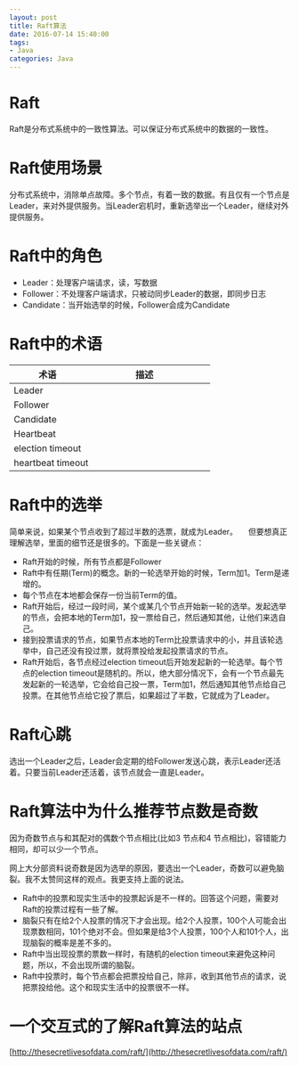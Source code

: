 ```yaml
---
layout: post
title: Raft算法
date: 2016-07-14 15:40:00
tags:
- Java
categories: Java
---
```


# Raft
Raft是分布式系统中的一致性算法。可以保证分布式系统中的数据的一致性。

# Raft使用场景
分布式系统中，消除单点故障。多个节点，有着一致的数据。有且仅有一个节点是Leader，来对外提供服务。当Leader宕机时，重新选举出一个Leader，继续对外提供服务。

# Raft中的角色
* Leader：处理客户端请求，读，写数据
* Follower：不处理客户端请求，只被动同步Leader的数据，即同步日志
* Candidate：当开始选举的时候，Follower会成为Candidate

# Raft中的术语
|         术语         |                   描述                       |
| ------------------- | -------------------------------------------- | 
| Leader              |                                              |
| Follower            |                                              |
| Candidate           |                                              |
| Heartbeat           |                                              |
| election timeout    |                                              |
| heartbeat timeout   |                                              |

# Raft中的选举
简单来说，如果某个节点收到了超过半数的选票，就成为Leader。    
但要想真正理解选举，里面的细节还是很多的。下面是一些关键点：
* Raft开始的时候，所有节点都是Follower
* Raft中有任期(Term)的概念。新的一轮选举开始的时候，Term加1。Term是递增的。
* 每个节点在本地都会保存一份当前Term的值。
* Raft开始后，经过一段时间，某个或某几个节点开始新一轮的选举。发起选举的节点，会把本地的Term加1，投一票给自己，然后通知其他，让他们来选自己。
* 接到投票请求的节点，如果节点本地的Term比投票请求中的小，并且该轮选举中，自己还没有投过票，就将票投给发起投票请求的节点。
* Raft开始后，各节点经过election timeout后开始发起新的一轮选举。每个节点的election timeout是随机的。所以，绝大部分情况下，会有一个节点最先发起新的一轮选举，它会给自己投一票，Term加1，然后通知其他节点给自己投票。在其他节点给它投了票后，如果超过了半数，它就成为了Leader。


# Raft心跳
选出一个Leader之后，Leader会定期的给Follower发送心跳，表示Leader还活着。只要当前Leader还活着，该节点就会一直是Leader。

# Raft算法中为什么推荐节点数是奇数
因为奇数节点与和其配对的偶数个节点相比(比如3 节点和4 节点相比)，容错能力相同，却可以少一个节点。

网上大分部资料说奇数是因为选举的原因，要选出一个Leader，奇数可以避免脑裂。我不太赞同这样的观点。我更支持上面的说法。
* Raft中的投票和现实生活中的投票起诉是不一样的。回答这个问题，需要对Raft的投票过程有一些了解。
* 脑裂只有在给2个人投票的情况下才会出现。给2个人投票，100个人可能会出现票数相同，101个绝对不会。但如果是给3个人投票，100个人和101个人，出现脑裂的概率是差不多的。
* Raft中当出现投票的票数一样时，有随机的election timeout来避免这种问题，所以，不会出现所谓的脑裂。
* Raft中投票时，每个节点都会把票投给自己，除非，收到其他节点的请求，说把票投给他。这个和现实生活中的投票很不一样。



# 一个交互式的了解Raft算法的站点
[http://thesecretlivesofdata.com/raft/](http://thesecretlivesofdata.com/raft/)

